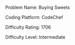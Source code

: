 Problem Name: Buying Sweets

Coding Platform: CodeChef

Difficulty Rating: 1706

Difficulty Level: Intermediate
